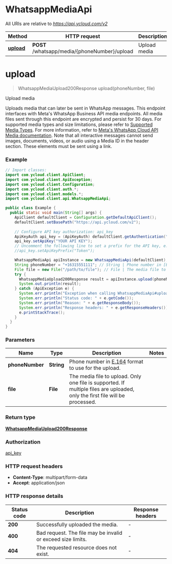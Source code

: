 # WhatsappMediaApi

All URIs are relative to *https://api.ycloud.com/v2*

| Method | HTTP request | Description |
|------------- | ------------- | -------------|
| [**upload**](WhatsappMediaApi.md#upload) | **POST** /whatsapp/media/{phoneNumber}/upload | Upload media |


<a name="upload"></a>
# **upload**
> WhatsappMediaUpload200Response upload(phoneNumber, file)

Upload media

Uploads media that can later be sent in WhatsApp messages. This endpoint interfaces with Meta&#39;s WhatsApp Business API media endpoints. All media files sent through this endpoint are encrypted and persist for 30 days.  For supported media types and size limitations, please refer to [Supported Media Types](https://developers.facebook.com/docs/whatsapp/cloud-api/reference/media#supported-media-types).  For more information, refer to [Meta&#39;s WhatsApp Cloud API Media documentation](https://developers.facebook.com/docs/whatsapp/cloud-api/reference/media).  Note that all interactive messages cannot send images, documents, videos, or audio using a Media ID in the header section. These elements must be sent using a link.

### Example
```java
// Import classes:
import com.ycloud.client.ApiClient;
import com.ycloud.client.ApiException;
import com.ycloud.client.Configuration;
import com.ycloud.client.auth.*;
import com.ycloud.client.models.*;
import com.ycloud.client.api.WhatsappMediaApi;

public class Example {
  public static void main(String[] args) {
    ApiClient defaultClient = Configuration.getDefaultApiClient();
    defaultClient.setBasePath("https://api.ycloud.com/v2");
    
    // Configure API key authorization: api_key
    ApiKeyAuth api_key = (ApiKeyAuth) defaultClient.getAuthentication("api_key");
    api_key.setApiKey("YOUR API KEY");
    // Uncomment the following line to set a prefix for the API key, e.g. "Token" (defaults to null)
    //api_key.setApiKeyPrefix("Token");

    WhatsappMediaApi apiInstance = new WhatsappMediaApi(defaultClient);
    String phoneNumber = "+16315551111"; // String | Phone number in [E.164](https://en.wikipedia.org/wiki/E.164) format to use for the upload.
    File file = new File("/path/to/file"); // File | The media file to upload. Only one file is supported. If multiple files are uploaded, only the first file will be processed.
    try {
      WhatsappMediaUpload200Response result = apiInstance.upload(phoneNumber, file);
      System.out.println(result);
    } catch (ApiException e) {
      System.err.println("Exception when calling WhatsappMediaApi#upload");
      System.err.println("Status code: " + e.getCode());
      System.err.println("Reason: " + e.getResponseBody());
      System.err.println("Response headers: " + e.getResponseHeaders());
      e.printStackTrace();
    }
  }
}
```

### Parameters

| Name | Type | Description  | Notes |
|------------- | ------------- | ------------- | -------------|
| **phoneNumber** | **String**| Phone number in [E.164](https://en.wikipedia.org/wiki/E.164) format to use for the upload. | |
| **file** | **File**| The media file to upload. Only one file is supported. If multiple files are uploaded, only the first file will be processed. | |

### Return type

[**WhatsappMediaUpload200Response**](WhatsappMediaUpload200Response.md)

### Authorization

[api_key](../README.md#api_key)

### HTTP request headers

 - **Content-Type**: multipart/form-data
 - **Accept**: application/json

### HTTP response details
| Status code | Description | Response headers |
|-------------|-------------|------------------|
| **200** | Successfully uploaded the media. |  -  |
| **400** | Bad request. The file may be invalid or exceed size limits. |  -  |
| **404** | The requested resource does not exist. |  -  |

